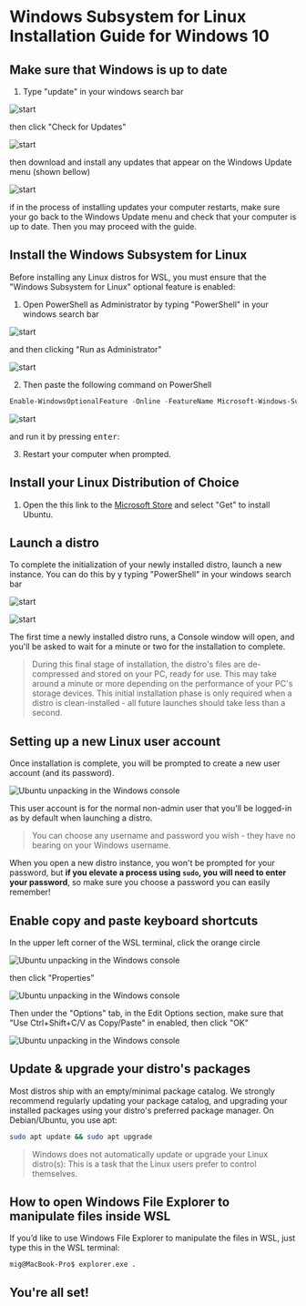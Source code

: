 # Windows Subsystem for Linux Installation Guide for Windows 10

## Make sure that Windows is up to date

1. Type "update" in your windows search bar 

![start](assets/start.png)

then click "Check for Updates"

![start](assets/open_update.png)

then download and install any updates that appear on the Windows Update menu (shown bellow)

![start](assets/windows_update.png)

if in the process of installing updates your computer restarts, make sure your go back to the Windows Update menu and check that your computer is up to date. Then you may proceed with the guide.

## Install the Windows Subsystem for Linux

Before installing any Linux distros for WSL, you must ensure that the "Windows Subsystem for Linux" optional feature is enabled:

1. Open PowerShell as Administrator by typing "PowerShell" in your windows search bar 

![start](assets/start.png)

and then clicking "Run as Administrator"

![start](assets/open_powershell.png)

2. Then paste the following command on PowerShell 

```powershell
Enable-WindowsOptionalFeature -Online -FeatureName Microsoft-Windows-Subsystem-Linux
```

![start](assets/paste_powershell.png)

and run it by pressing <kbd>enter</kbd>:
    

3. Restart your computer when prompted.

## Install your Linux Distribution of Choice

1. Open the this link to the [Microsoft Store](https://www.microsoft.com/store/apps/9N9TNGVNDL3Q) and select "Get" to install Ubuntu.


## Launch a distro
To complete the initialization of your newly installed distro, launch a new instance. You can do this by y typing "PowerShell" in your windows search bar 

![start](assets/start.png)

![start](assets/open_ubuntu.png)

The first time a newly installed distro runs, a Console window will open, and you'll be asked to wait for a minute or two for the installation to complete.

> During this final stage of installation, the distro's files are de-compressed and stored on your PC, ready for use. This may take around a minute or more depending on the performance of your PC's storage devices. This initial installation phase is only required when a distro is clean-installed - all future launches should take less than a second.

## Setting up a new Linux user account

Once installation is complete, you will be prompted to create a new user account (and its password). 

![Ubuntu unpacking in the Windows console](assets/UbuntuInstall.png)

This user account is for the normal non-admin user that you'll be logged-in as by default when launching a distro.

> You can choose any username and password you wish - they have no bearing on your Windows username. 

When you open a new distro instance, you won't be prompted for your password, but **if you elevate a process using `sudo`, you will need to enter your password**, so make sure you choose a password you can easily remember!

## Enable copy and paste keyboard shortcuts

In the upper left corner of the WSL terminal, click the orange circle

![Ubuntu unpacking in the Windows console](assets/orange_circle.png)

then click "Properties"

![Ubuntu unpacking in the Windows console](assets/orange_circle_properties.png)

Then under the "Options" tab, in the Edit Options section, make sure that "Use Ctrl+Shift+C/V as Copy/Paste" in enabled, then click "OK"

![Ubuntu unpacking in the Windows console](assets/copy_paste_properties.png)

## Update & upgrade your distro's packages

Most distros ship with an empty/minimal package catalog. We strongly recommend regularly updating your package catalog, and upgrading your installed packages using your distro's preferred package manager. On Debian/Ubuntu, you use apt:

```bash
sudo apt update && sudo apt upgrade
```

> Windows does not automatically update or upgrade your Linux distro(s): This is a task that the Linux users prefer to control themselves.

## How to open Windows File Explorer to manipulate files inside WSL

If you’d like to use Windows File Explorer to manipulate the files in WSL, just type this in the WSL terminal:

```console
mig@MacBook-Pro$ explorer.exe .
```

## You're all set! 